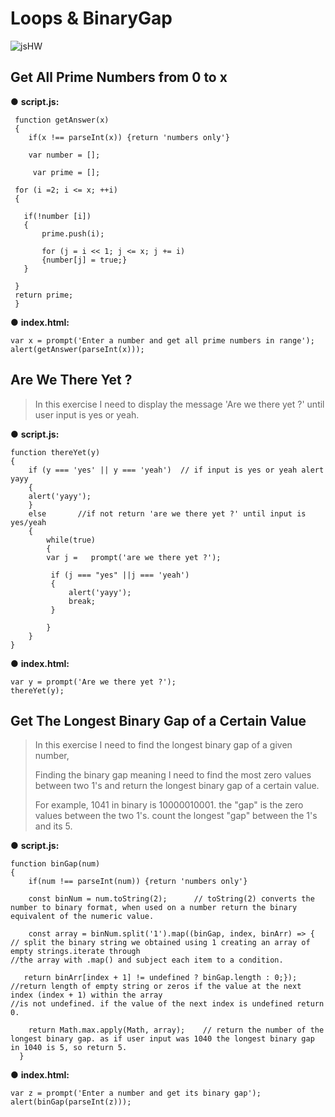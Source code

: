 # Loops & BinaryGap
![jsHW](https://user-images.githubusercontent.com/80118008/142408257-30804650-3a60-450c-b0b2-9dfa0b0a000c.gif)


## Get All Prime Numbers from 0 to x
● **script.js:**
```
 function getAnswer(x)
 {
    if(x !== parseInt(x)) {return 'numbers only'}    
    
    var number = [];
    
     var prime = [];
     
 for (i =2; i <= x; ++i)
 {

   if(!number [i])   
   { 
       prime.push(i);
       
       for (j = i << 1; j <= x; j += i)
       {number[j] = true;}                                 
   }  
   
 }
 return prime;
 }
```

● **index.html:**
```
var x = prompt('Enter a number and get all prime numbers in range');
alert(getAnswer(parseInt(x)));
```

## Are We There Yet ?
> In this exercise I need to display the message 'Are we there yet ?' until user input is yes or yeah.

● **script.js:**
```
function thereYet(y)
{
    if (y === 'yes' || y === 'yeah')  // if input is yes or yeah alert yayy
    {
    alert('yayy'); 
    }
    else       //if not return 'are we there yet ?' until input is yes/yeah
    { 
        while(true)
        {
        var j =   prompt('are we there yet ?');  

         if (j === "yes" ||j === 'yeah')
         {
             alert('yayy');
             break;
         }  
         
        }   
    }
}
```

● **index.html:**
```
var y = prompt('Are we there yet ?');
thereYet(y);
```

## Get The Longest Binary Gap of a Certain Value
> In this exercise I need to find the longest binary gap of a given number,
> 
> Finding the binary gap meaning I need to find the most zero values between two 1's and return the longest binary gap of a certain value.
> 
> For example, 1041 in binary is 10000010001. the "gap" is the zero values between the two 1's. count the longest "gap" between the 1's and its 5.
> 

● **script.js:**
```
function binGap(num)
{
    if(num !== parseInt(num)) {return 'numbers only'}
  
    const binNum = num.toString(2);      // toString(2) converts the number to binary format, when used on a number return the binary equivalent of the numeric value.
  
    const array = binNum.split('1').map((binGap, index, binArr) => { // split the binary string we obtained using 1 creating an array of empty strings.iterate through                                                                      //the array with .map() and subject each item to a condition.
    
   return binArr[index + 1] != undefined ? binGap.length : 0;});  //return length of empty string or zeros if the value at the next index (index + 1) within the array                                                                   //is not undefined. if the value of the next index is undefined return 0.
     
    return Math.max.apply(Math, array);    // return the number of the longest binary gap. as if user input was 1040 the longest binary gap in 1040 is 5, so return 5.
  }
```

● **index.html:**
```
var z = prompt('Enter a number and get its binary gap');
alert(binGap(parseInt(z)));
```
